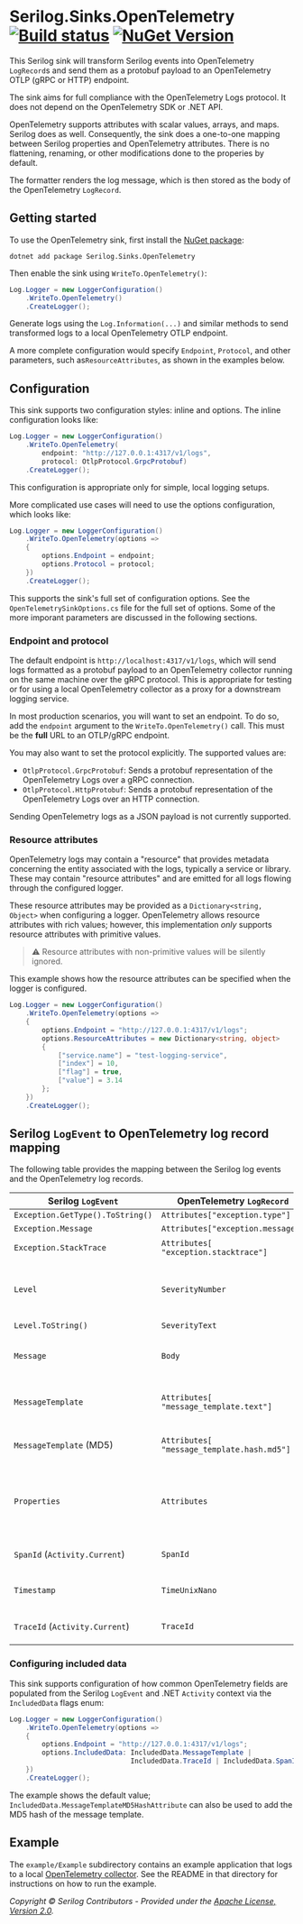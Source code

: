 # Serilog.Sinks.OpenTelemetry [![Build status](https://ci.appveyor.com/api/projects/status/sqmrvw34pcuatwl5/branch/dev?svg=true)](https://ci.appveyor.com/project/serilog/serilog-sinks-opentelemetry/branch/dev) [![NuGet Version](http://img.shields.io/nuget/vpre/Serilog.Sinks.OpenTelemetry.svg?style=flat)](https://www.nuget.org/packages/Serilog.Sinks.OpenTelemetry/)

This Serilog sink will transform Serilog events into OpenTelemetry
`LogRecord`s and send them as a protobuf payload to an OpenTelemetry
OTLP (gRPC or HTTP) endpoint.

The sink aims for full compliance with the OpenTelemetry Logs protocol. It
does not depend on the OpenTelemetry SDK or .NET API.

OpenTelemetry supports attributes with scalar values, arrays, and maps.
Serilog does as well. Consequently, the sink does a one-to-one
mapping between Serilog properties and OpenTelemetry attributes.
There is no flattening, renaming, or other modifications done to the
properies by default.

The formatter renders the log message, which is then stored as the
body of the OpenTelemetry `LogRecord`.

## Getting started

To use the OpenTelemetry sink, first install the
[NuGet package](https://nuget.org/packages/serilog.sinks.opentelemetry):

```shell
dotnet add package Serilog.Sinks.OpenTelemetry
```

Then enable the sink using `WriteTo.OpenTelemetry()`:

```csharp
Log.Logger = new LoggerConfiguration()
    .WriteTo.OpenTelemetry()
    .CreateLogger();
```

Generate logs using the `Log.Information(...)` and similar methods to
send transformed logs to a local OpenTelemetry OTLP endpoint.

A more complete configuration would specify `Endpoint`, `Protocol`,
and other parameters, such as`ResourceAttributes`, as shown in the
examples below.

## Configuration

This sink supports two configuration styles: inline and options. The
inline configuration looks like:

```csharp
Log.Logger = new LoggerConfiguration()
    .WriteTo.OpenTelemetry(
        endpoint: "http://127.0.0.1:4317/v1/logs",
        protocol: OtlpProtocol.GrpcProtobuf)
    .CreateLogger();
```

This configuration is appropriate only for simple, local logging 
setups.

More complicated use cases will need to use the options
configuration, which looks like:

```csharp
Log.Logger = new LoggerConfiguration()
    .WriteTo.OpenTelemetry(options =>
    {
        options.Endpoint = endpoint;
        options.Protocol = protocol;
    })
    .CreateLogger();

```

This supports the sink's full set of configuration options. See the
`OpenTelemetrySinkOptions.cs` file for the full set of options. 
Some of the more imporant parameters are discussed in the following
sections.

### Endpoint and protocol

The default endpoint is `http://localhost:4317/v1/logs`, which will send
logs formatted as a protobuf payload to an OpenTelemetry collector
running on the same machine over the gRPC protocol. This is appropriate
for testing or for using a local OpenTelemetry collector as a proxy for
a downstream logging service.

In most production scenarios, you will want to set an endpoint. To do so,
add the `endpoint` argument to the `WriteTo.OpenTelemetry()` call. This
must be the **full** URL to an OTLP/gRPC endpoint.

You may also want to set the protocol explicitly. The supported values
are:

- `OtlpProtocol.GrpcProtobuf`: Sends a protobuf representation of the 
   OpenTelemetry Logs over a gRPC connection.
- `OtlpProtocol.HttpProtobuf`: Sends a protobuf representation of the
   OpenTelemetry Logs over an HTTP connection.

Sending OpenTelemetry logs as a JSON payload is not currently supported. 

### Resource attributes

OpenTelemetry logs may contain a "resource" that provides metadata concerning
the entity associated with the logs, typically a service or library. These
may contain "resource attributes" and are emitted for all logs flowing through
the configured logger.

These resource attributes may be provided as a `Dictionary<string, Object>`
when configuring a logger. OpenTelemetry allows resource attributes
with rich values; however, this implementation _only_ supports resource 
attributes with primitive values. 

> :warning: Resource attributes with non-primitive values will be
> silently ignored.

This example shows how the resource attributes can be specified when
the logger is configured.

```csharp
Log.Logger = new LoggerConfiguration()
    .WriteTo.OpenTelemetry(options =>
    {
        options.Endpoint = "http://127.0.0.1:4317/v1/logs";
        options.ResourceAttributes = new Dictionary<string, object>
        {
            ["service.name"] = "test-logging-service",
            ["index"] = 10,
            ["flag"] = true,
            ["value"] = 3.14
        };
    })
    .CreateLogger();
```

## Serilog `LogEvent` to OpenTelemetry log record mapping

The following table provides the mapping between the Serilog log 
events and the OpenTelemetry log records. 

Serilog `LogEvent`               | OpenTelemetry `LogRecord`                  | Comments                                                                                      |
---------------------------------|--------------------------------------------|-----------------------------------------------------------------------------------------------| 
`Exception.GetType().ToString()` | `Attributes["exception.type"]`             |                                                                                               |
`Exception.Message`              | `Attributes["exception.message"]`          | Ignored if empty                                                                              |
`Exception.StackTrace`           | `Attributes[ "exception.stacktrace"]`      | Value of `ex.ToString()`                                                                      |
`Level`                          | `SeverityNumber`                           | Serilog levels are mapped to corresponding OpenTelemetry severities                           | 
`Level.ToString()`               | `SeverityText`                             |                                                                                               |
`Message`                        | `Body`                                     | Culture-specific formatting can be provided via sink configuration                            |
`MessageTemplate`                | `Attributes[ "message_template.text"]`     | Requires `IncludedData. MessageTemplateText` (enabled by default)                             |
`MessageTemplate` (MD5)          | `Attributes[ "message_template.hash.md5"]` | Requires `IncludedData. MessageTemplateMD5 HashAttribute`                                     |
`Properties`                     | `Attributes`                               | Each property is mapped to an attribute keeping the name; the value's structure is maintained |
`SpanId` (`Activity.Current`)    | `SpanId`                                   | Requires `IncludedData.SpanId` (enabled by default)                                           |
`Timestamp`                      | `TimeUnixNano`                             | .NET provides 100-nanosecond precision                                                        |
`TraceId` (`Activity.Current`)   | `TraceId`                                  | Requires `IncludedData.TraceId` (enabled by default)                                          |

### Configuring included data

This sink supports configuration of how common OpenTelemetry fields are populated from
the Serilog `LogEvent` and .NET `Activity` context via the `IncludedData` flags enum:

```csharp
Log.Logger = new LoggerConfiguration()
    .WriteTo.OpenTelemetry(options =>
    {
        options.Endpoint = "http://127.0.0.1:4317/v1/logs";
        options.IncludedData: IncludedData.MessageTemplate |
                              IncludedData.TraceId | IncludedData.SpanId;
    })
    .CreateLogger();
```

The example shows the default value; `IncludedData.MessageTemplateMD5HashAttribute` can
also be used to add the MD5 hash of the message template.

## Example

The `example/Example` subdirectory contains an example application that logs
to a local [OpenTelemetry collector](https://opentelemetry.io/docs/collector/).
See the README in that directory for instructions on how to run the example.

_Copyright &copy; Serilog Contributors - Provided under the [Apache License, Version 2.0](http://apache.org/licenses/LICENSE-2.0.html)._
